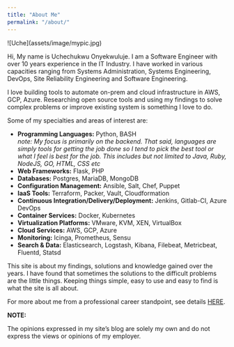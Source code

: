 ```yaml
---
title: "About Me"
permalink: "/about/"
---
```


<div class="custom" markdown="1">
![Uche](assets/image/mypic.jpg)
</div>

Hi, My name is Uchechukwu Onyekwuluje. I am a Software Engineer with over 10 years experience in the IT Industry. I have worked in various capacities ranging from Systems Administration, Systems Engineering, DevOps, Site Reliability Engineering and Software Engineering. 

I love building tools to automate on-prem and cloud infrastructure in AWS, GCP, Azure. Researching open source tools and using my findings to solve complex problems or improve existing system is something I love to do. 

Some of my specialties and areas of interest are:

- **Programming Languages:** Python, BASH<br>
    *note: My focus is primarily on the backend. That said, languages are simply tools for getting the job done so I tend to pick the best tool or
    what I feel is best for the job. This includes but not limited to Java, Ruby, NodeJS, GO, HTML, CSS etc*
- **Web Frameworks:** Flask, PHP
- **Databases:** Postgres, MariaDB, MongoDB
- **Configuration Management:** Ansible, Salt, Chef, Puppet
- **IaaS Tools:** Terraform, Packer, Vault, Cloudformation
- **Continuous Integration/Delivery/Deployment:** Jenkins, Gitlab-CI, Azure DevOps
- **Container Services:** Docker, Kubernetes 
- **Virtualization Platforms:** VMware, KVM, XEN, VirtualBox
- **Cloud Services:** AWS, GCP, Azure
- **Monitoring:** Icinga, Prometheus, Sensu  
- **Search & Data:** Elasticsearch, Logstash, Kibana, Filebeat, Metricbeat, Fluentd, Statsd 

This site is about my findings, solutions and knowledge gained over the years. I have found that sometimes the solutions to the 
difficult problems are the little things. Keeping things simple, easy to use and easy to find is what the site is all about.

For more about me from a professional career standpoint, see details
<a href="https://www.linkedin.com/in/uchechukwu-onyekwuluje-sde" target="_blank">HERE</a>.

**NOTE:**

The opinions expressed in my site’s blog are solely my own and do not express the views or opinions of my employer.
